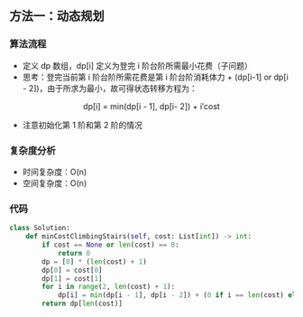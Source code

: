 ## 方法一：动态规划

### 算法流程

- 定义 dp 数组，dp[i] 定义为登完 i 阶台阶所需最小花费（子问题）
- 思考：登完当前第 i 阶台阶所需花费是第 i 阶台阶消耗体力 + (dp[i-1] or dp[i - 2])，由于所求为最小，故可得状态转移方程为：

<center>dp[i] = min(dp[i - 1], dp[i- 2]) + i′cost</center>

- 注意初始化第 1 阶和第 2 阶的情况

### 复杂度分析

* 时间复杂度：O(n)
* 空间复杂度：O(n)

### 代码

``` python
class Solution:
    def minCostClimbingStairs(self, cost: List[int]) -> int:
        if cost == None or len(cost) == 0:
            return 0
        dp = [0] * (len(cost) + 1)
        dp[0] = cost[0]
        dp[1] = cost[1]
        for i in range(2, len(cost) + 1):
            dp[i] = min(dp[i - 1], dp[i - 2]) + (0 if i == len(cost) else cost[i])
        return dp[len(cost)]
```


